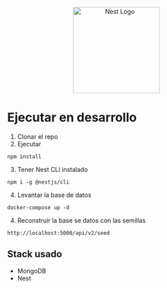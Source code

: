 <p align="center">
  <a href="http://nestjs.com/" target="blank"><img src="https://nestjs.com/img/logo-small.svg" width="200" alt="Nest Logo" /></a>
</p>

# Ejecutar en desarrollo
1. Clonar el repo
2. Ejecutar
```
npm install
```
3. Tener Nest CLI instalado
```
npm i -g @nestjs/cli
```

4. Levantar la base de datos
```
docker-compose up -d
```
4. Reconstruir la base se datos con las semillas
```
http://localhost:5000/api/v2/seed
```
## Stack usado

* MongoDB
* Nest
